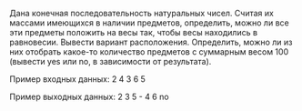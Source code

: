 Дана конечная последовательность натуральных чисел.
Считая их массами имеющихся в наличии предметов, определить, можно ли все эти предметы положить на весы так, чтобы весы находились в равновесии. Вывести вариант расположения.
Определить, можно ли из них отобрать какое-то количество предметов с суммарным весом 100 (вывести yes или no, в зависимости от результата).

Пример входных данных:
2 4 3 6 5

Пример выходных данных:
2 3 5 - 4 6
no